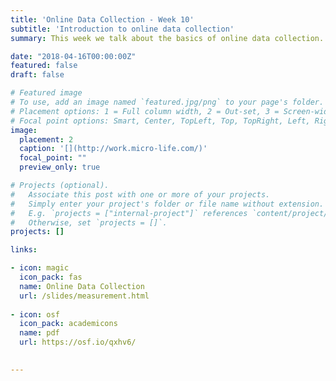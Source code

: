 ```yaml
---
title: 'Online Data Collection - Week 10'
subtitle: 'Introduction to online data collection'
summary: This week we talk about the basics of online data collection. What are the ingredients to doing research online? Can cognitive scientists do their research online? What are some of the most frequently asked questions about online research?

date: "2018-04-16T00:00:00Z"
featured: false
draft: false

# Featured image
# To use, add an image named `featured.jpg/png` to your page's folder.
# Placement options: 1 = Full column width, 2 = Out-set, 3 = Screen-width
# Focal point options: Smart, Center, TopLeft, Top, TopRight, Left, Right, BottomLeft, Bottom, BottomRight
image:
  placement: 2
  caption: '[](http://work.micro-life.com/)'
  focal_point: ""
  preview_only: true

# Projects (optional).
#   Associate this post with one or more of your projects.
#   Simply enter your project's folder or file name without extension.
#   E.g. `projects = ["internal-project"]` references `content/project/deep-learning/index.md`.
#   Otherwise, set `projects = []`.
projects: []

links:

- icon: magic
  icon_pack: fas
  name: Online Data Collection
  url: /slides/measurement.html
  
- icon: osf
  icon_pack: academicons
  name: pdf
  url: https://osf.io/qxhv6/
  

---
```


